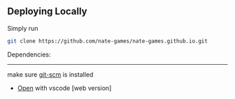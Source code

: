 ## Deploying Locally

Simply run 
```bash
git clone https://github.com/nate-games/nate-games.github.io.git
``` 
Dependencies:
***
make sure [git-scm](https://git-scm.com/downloads) is installed
- [Open](https://vscode.dev/github/nate-games/nate-games.github.io) with vscode [web version]